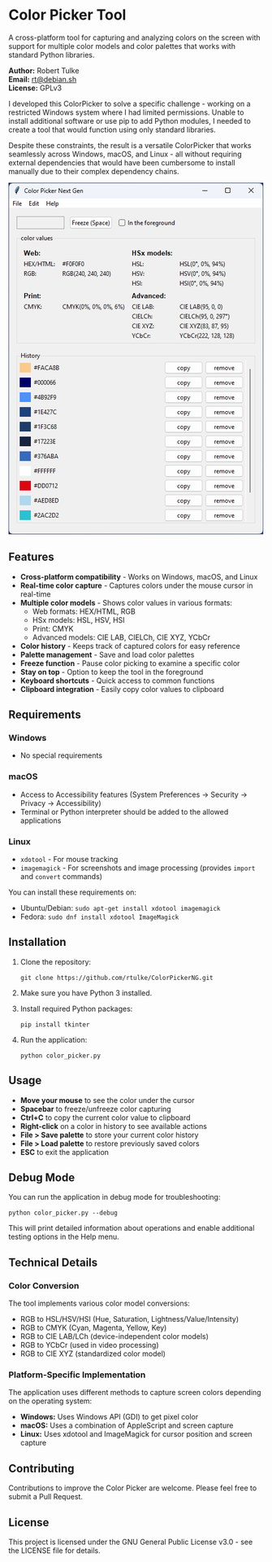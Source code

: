 # Color Picker Tool

A cross-platform tool for capturing and analyzing colors on the screen with support for multiple color models and color palettes that works with standard Python libraries.

**Author:** Robert Tulke  
**Email:** rt@debian.sh  
**License:** GPLv3

I developed this ColorPicker to solve a specific challenge - working on a restricted Windows system where I had limited permissions. Unable to install additional software or use pip to add Python modules, I needed to create a tool that would function using only standard libraries.

Despite these constraints, the result is a versatile ColorPicker that works seamlessly across Windows, macOS, and Linux - all without requiring external dependencies that would have been cumbersome to install manually due to their complex dependency chains.

![ColorPickerNG](https://raw.githubusercontent.com/rtulke/ColorPickerNG/main/demo/colorpickerng.png)

## Features

- **Cross-platform compatibility** - Works on Windows, macOS, and Linux
- **Real-time color capture** - Captures colors under the mouse cursor in real-time
- **Multiple color models** - Shows color values in various formats:
  - Web formats: HEX/HTML, RGB
  - HSx models: HSL, HSV, HSI
  - Print: CMYK
  - Advanced models: CIE LAB, CIELCh, CIE XYZ, YCbCr
- **Color history** - Keeps track of captured colors for easy reference
- **Palette management** - Save and load color palettes
- **Freeze function** - Pause color picking to examine a specific color
- **Stay on top** - Option to keep the tool in the foreground
- **Keyboard shortcuts** - Quick access to common functions
- **Clipboard integration** - Easily copy color values to clipboard

## Requirements

### Windows
- No special requirements

### macOS
- Access to Accessibility features (System Preferences → Security → Privacy → Accessibility)
- Terminal or Python interpreter should be added to the allowed applications

### Linux
- `xdotool` - For mouse tracking
- `imagemagick` - For screenshots and image processing (provides `import` and `convert` commands)

You can install these requirements on:
- Ubuntu/Debian: `sudo apt-get install xdotool imagemagick`
- Fedora: `sudo dnf install xdotool ImageMagick`

## Installation

1. Clone the repository:
   ```
   git clone https://github.com/rtulke/ColorPickerNG.git
   ```

2. Make sure you have Python 3 installed.

3. Install required Python packages:
   ```
   pip install tkinter
   ```

4. Run the application:
   ```
   python color_picker.py
   ```

## Usage

- **Move your mouse** to see the color under the cursor
- **Spacebar** to freeze/unfreeze color capturing
- **Ctrl+C** to copy the current color value to clipboard
- **Right-click** on a color in history to see available actions
- **File > Save palette** to store your current color history
- **File > Load palette** to restore previously saved colors
- **ESC** to exit the application

## Debug Mode

You can run the application in debug mode for troubleshooting:

```
python color_picker.py --debug
```

This will print detailed information about operations and enable additional testing options in the Help menu.

## Technical Details

### Color Conversion
The tool implements various color model conversions:
- RGB to HSL/HSV/HSI (Hue, Saturation, Lightness/Value/Intensity)
- RGB to CMYK (Cyan, Magenta, Yellow, Key)
- RGB to CIE LAB/LCh (device-independent color models)
- RGB to YCbCr (used in video processing)
- RGB to CIE XYZ (standardized color model)

### Platform-Specific Implementation
The application uses different methods to capture screen colors depending on the operating system:

- **Windows:** Uses Windows API (GDI) to get pixel color
- **macOS:** Uses a combination of AppleScript and screen capture
- **Linux:** Uses xdotool and ImageMagick for cursor position and screen capture

## Contributing

Contributions to improve the Color Picker are welcome. Please feel free to submit a Pull Request.

## License

This project is licensed under the GNU General Public License v3.0 - see the LICENSE file for details.
